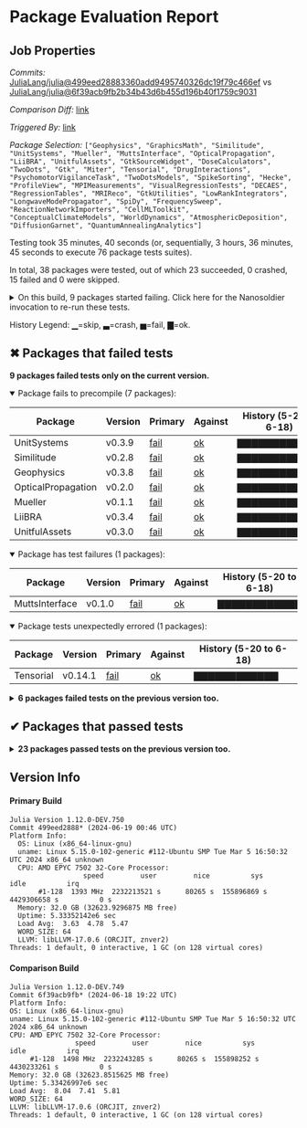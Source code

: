 # Package Evaluation Report

## Job Properties

*Commits:* [JuliaLang/julia@499eed28883360add9495740326dc19f79c466ef](https://github.com/JuliaLang/julia/commit/499eed28883360add9495740326dc19f79c466ef) vs [JuliaLang/julia@6f39acb9fb2b34b43d6b455d196b40f1759c9031](https://github.com/JuliaLang/julia/commit/6f39acb9fb2b34b43d6b455d196b40f1759c9031)

*Comparison Diff:* [link](https://github.com/JuliaLang/julia/compare/6f39acb9fb2b34b43d6b455d196b40f1759c9031...499eed28883360add9495740326dc19f79c466ef)

*Triggered By:* [link](https://github.com/JuliaLang/julia/pull/54773#issuecomment-2177316407)

*Package Selection:* `["Geophysics", "GraphicsMath", "Similitude", "UnitSystems", "Mueller", "MuttsInterface", "OpticalPropagation", "LiiBRA", "UnitfulAssets", "GtkSourceWidget", "DoseCalculators", "TwoDots", "Gtk", "Miter", "Tensorial", "DrugInteractions", "PsychomotorVigilanceTask", "TwoDotsModels", "SpikeSorting", "Hecke", "ProfileView", "MPIMeasurements", "VisualRegressionTests", "DECAES", "RegressionTables", "MRIReco", "GtkUtilities", "LowRankIntegrators", "LongwaveModePropagator", "SpiDy", "FrequencySweep", "ReactionNetworkImporters", "CellMLToolkit", "ConceptualClimateModels", "WorldDynamics", "AtmosphericDeposition", "DiffusionGarnet", "QuantumAnnealingAnalytics"]`

Testing took 35 minutes, 40 seconds (or, sequentially, 3 hours, 36 minutes, 45 seconds to execute 76 package tests suites).

In total, 38 packages were tested, out of which 23 succeeded, 0 crashed, 15 failed and 0 were skipped.


<details><summary>On this build, 9 packages started failing. Click here for the Nanosoldier invocation to re-run these tests.</summary>
<p>

```
@nanosoldier `runtests(["Geophysics", "Similitude", "OpticalPropagation", "UnitSystems", "Mueller", "MuttsInterface", "LiiBRA", "UnitfulAssets", "Tensorial"])`
```

</p>
</details>


History Legend: ▁=skip, ▃=crash, ▅=fail, ▇=ok.

## ✖ Packages that failed tests

**9 packages failed tests only on the current version.**

<details open><summary>Package fails to precompile (7 packages):</summary>
<p>


| Package | Version | Primary | Against | History (5-20 to 6-18) |
| ------- | ------- | ------- | ------- | ------- |
| UnitSystems | v0.3.9 | [fail](https://s3.amazonaws.com/julialang-reports/nanosoldier/pkgeval/by_hash/499eed2_vs_6f39acb/UnitSystems.primary.log) | [ok](https://s3.amazonaws.com/julialang-reports/nanosoldier/pkgeval/by_hash/499eed2_vs_6f39acb/UnitSystems.against.log) | <span class="history">▇▇▇▇▇▇▇▇▇▇▇▇</span> |
| Similitude | v0.2.8 | [fail](https://s3.amazonaws.com/julialang-reports/nanosoldier/pkgeval/by_hash/499eed2_vs_6f39acb/Similitude.primary.log) | [ok](https://s3.amazonaws.com/julialang-reports/nanosoldier/pkgeval/by_hash/499eed2_vs_6f39acb/Similitude.against.log) | <span class="history">▇▇▇▇▇▇▇▇▇▇▇▇</span> |
| Geophysics | v0.3.8 | [fail](https://s3.amazonaws.com/julialang-reports/nanosoldier/pkgeval/by_hash/499eed2_vs_6f39acb/Geophysics.primary.log) | [ok](https://s3.amazonaws.com/julialang-reports/nanosoldier/pkgeval/by_hash/499eed2_vs_6f39acb/Geophysics.against.log) | <span class="history">▇▇▇▇▇▇▇▇▇▇▇▇</span> |
| OpticalPropagation | v0.2.0 | [fail](https://s3.amazonaws.com/julialang-reports/nanosoldier/pkgeval/by_hash/499eed2_vs_6f39acb/OpticalPropagation.primary.log) | [ok](https://s3.amazonaws.com/julialang-reports/nanosoldier/pkgeval/by_hash/499eed2_vs_6f39acb/OpticalPropagation.against.log) | <span class="history">▇▇▇▇▇▇▇▇▇▇▇▇</span> |
| Mueller | v0.1.1 | [fail](https://s3.amazonaws.com/julialang-reports/nanosoldier/pkgeval/by_hash/499eed2_vs_6f39acb/Mueller.primary.log) | [ok](https://s3.amazonaws.com/julialang-reports/nanosoldier/pkgeval/by_hash/499eed2_vs_6f39acb/Mueller.against.log) | <span class="history">▇▇▇▇▇▇▇▇▇▇▇▇</span> |
| LiiBRA | v0.3.4 | [fail](https://s3.amazonaws.com/julialang-reports/nanosoldier/pkgeval/by_hash/499eed2_vs_6f39acb/LiiBRA.primary.log) | [ok](https://s3.amazonaws.com/julialang-reports/nanosoldier/pkgeval/by_hash/499eed2_vs_6f39acb/LiiBRA.against.log) | <span class="history">▇▇▇▇▇▇▇▇▇▇▇▇</span> |
| UnitfulAssets | v0.3.0 | [fail](https://s3.amazonaws.com/julialang-reports/nanosoldier/pkgeval/by_hash/499eed2_vs_6f39acb/UnitfulAssets.primary.log) | [ok](https://s3.amazonaws.com/julialang-reports/nanosoldier/pkgeval/by_hash/499eed2_vs_6f39acb/UnitfulAssets.against.log) | <span class="history">▇▇▇▇▇▇▇▇▇▇▇▇</span> |

</p>
</details>

<details open><summary>Package has test failures (1 packages):</summary>
<p>


| Package | Version | Primary | Against | History (5-20 to 6-18) |
| ------- | ------- | ------- | ------- | ------- |
| MuttsInterface | v0.1.0 | [fail](https://s3.amazonaws.com/julialang-reports/nanosoldier/pkgeval/by_hash/499eed2_vs_6f39acb/MuttsInterface.primary.log) | [ok](https://s3.amazonaws.com/julialang-reports/nanosoldier/pkgeval/by_hash/499eed2_vs_6f39acb/MuttsInterface.against.log) | <span class="history">▇▇▇▇▇▇▇▇▇▇▇▇</span> |

</p>
</details>

<details open><summary>Package tests unexpectedly errored (1 packages):</summary>
<p>


| Package | Version | Primary | Against | History (5-20 to 6-18) |
| ------- | ------- | ------- | ------- | ------- |
| Tensorial | v0.14.1 | [fail](https://s3.amazonaws.com/julialang-reports/nanosoldier/pkgeval/by_hash/499eed2_vs_6f39acb/Tensorial.primary.log) | [ok](https://s3.amazonaws.com/julialang-reports/nanosoldier/pkgeval/by_hash/499eed2_vs_6f39acb/Tensorial.against.log) | <span class="history">▇▇▇▇▇▇▇▇▇▇▇▇</span> |

</p>
</details>

<details><summary><strong>6 packages failed tests on the previous version too.</strong></summary>
<p>

<details open><summary>Package has test failures (2 packages):</summary>
<p>


| Package | History (5-20 to 6-18) |
| ------- | ------- |
| [MPIMeasurements v0.5.0](https://s3.amazonaws.com/julialang-reports/nanosoldier/pkgeval/by_hash/499eed2_vs_6f39acb/MPIMeasurements.primary.log) | <span class="history">▇▇▅▇▇▇▇▇▇▇▇▅</span> |
| [CellMLToolkit v2.11.0](https://s3.amazonaws.com/julialang-reports/nanosoldier/pkgeval/by_hash/499eed2_vs_6f39acb/CellMLToolkit.primary.log) | <span class="history">▇▇▇▅▅▅▅▇▇▇▅▅</span> |

</p>
</details>

<details open><summary>Package tests unexpectedly errored (4 packages):</summary>
<p>


| Package | History (5-20 to 6-18) |
| ------- | ------- |
| [Gtk v1.3.0](https://s3.amazonaws.com/julialang-reports/nanosoldier/pkgeval/by_hash/499eed2_vs_6f39acb/Gtk.primary.log) | <span class="history">▇▇▇▇▇▇▇▇▇▇▇▇</span> |
| [TwoDots v0.2.2](https://s3.amazonaws.com/julialang-reports/nanosoldier/pkgeval/by_hash/499eed2_vs_6f39acb/TwoDots.primary.log) | <span class="history">▇▇▇▇▇▇▇▇▇▇▇▇</span> |
| [DoseCalculators v0.1.0](https://s3.amazonaws.com/julialang-reports/nanosoldier/pkgeval/by_hash/499eed2_vs_6f39acb/DoseCalculators.primary.log) | <span class="history">▇▇▇▇▇▇▇▇▇▇▇▇</span> |
| [GtkSourceWidget v1.0.0](https://s3.amazonaws.com/julialang-reports/nanosoldier/pkgeval/by_hash/499eed2_vs_6f39acb/GtkSourceWidget.primary.log) | <span class="history">▇▇▇▇▇▇▇▇▇▇▇▇</span> |

</p>
</details>

</p>
</details>


## ✔ Packages that passed tests

<details><summary><strong>23 packages passed tests on the previous version too.</strong></summary>
<p>

| Package | History (5-20 to 6-18) |
| ------- | ------- |
| [Hecke v0.32.3](https://s3.amazonaws.com/julialang-reports/nanosoldier/pkgeval/by_hash/499eed2_vs_6f39acb/Hecke.primary.log) | <span class="history">▇▇▇▇▇▇▇▇▇▇▇▇</span> |
| [MRIReco v0.8.1](https://s3.amazonaws.com/julialang-reports/nanosoldier/pkgeval/by_hash/499eed2_vs_6f39acb/MRIReco.primary.log) | <span class="history">▇▇▇▇▇▇▇▇▇▇▇▇</span> |
| [SpikeSorting v0.2.1](https://s3.amazonaws.com/julialang-reports/nanosoldier/pkgeval/by_hash/499eed2_vs_6f39acb/SpikeSorting.primary.log) | <span class="history">▇▇▇▇▇▇▇▇▇▇▇▇</span> |
| [ProfileView v1.7.2](https://s3.amazonaws.com/julialang-reports/nanosoldier/pkgeval/by_hash/499eed2_vs_6f39acb/ProfileView.primary.log) | <span class="history">▇▇▇▇▇▇▇▇▇▇▇▇</span> |
| [GtkUtilities v1.0.5](https://s3.amazonaws.com/julialang-reports/nanosoldier/pkgeval/by_hash/499eed2_vs_6f39acb/GtkUtilities.primary.log) | <span class="history">▇▇▇▇▇▇▇▇▇▇▇▇</span> |
| [GraphicsMath v0.1.0](https://s3.amazonaws.com/julialang-reports/nanosoldier/pkgeval/by_hash/499eed2_vs_6f39acb/GraphicsMath.primary.log) | <span class="history">▇▇▇▇▇▇▇▇▇▇▇▇</span> |
| [DrugInteractions v0.1.0](https://s3.amazonaws.com/julialang-reports/nanosoldier/pkgeval/by_hash/499eed2_vs_6f39acb/DrugInteractions.primary.log) | <span class="history">▇▇▇▇▇▇▇▇▇▇▇▇</span> |
| [PsychomotorVigilanceTask v0.1.1](https://s3.amazonaws.com/julialang-reports/nanosoldier/pkgeval/by_hash/499eed2_vs_6f39acb/PsychomotorVigilanceTask.primary.log) | <span class="history">▇▇▇▇▇▇▇▇▇▇▇▇</span> |
| [TwoDotsModels v0.1.0](https://s3.amazonaws.com/julialang-reports/nanosoldier/pkgeval/by_hash/499eed2_vs_6f39acb/TwoDotsModels.primary.log) | <span class="history">▇▇▇▇▇▇▇▇▇▇▇▇</span> |
| [Miter v0.11.0](https://s3.amazonaws.com/julialang-reports/nanosoldier/pkgeval/by_hash/499eed2_vs_6f39acb/Miter.primary.log) | <span class="history">▇▇▇▅▇▇▇▇▇▅▅▇</span> |
| [VisualRegressionTests v1.3.2](https://s3.amazonaws.com/julialang-reports/nanosoldier/pkgeval/by_hash/499eed2_vs_6f39acb/VisualRegressionTests.primary.log) | <span class="history">▇▇▇▇▇▇▇▇▇▇▇▇</span> |
| [DECAES v0.6.0](https://s3.amazonaws.com/julialang-reports/nanosoldier/pkgeval/by_hash/499eed2_vs_6f39acb/DECAES.primary.log) | <span class="history">▇▇▅▅▅▇▅▅▅▇▅▇</span> |
| [RegressionTables v0.7.6](https://s3.amazonaws.com/julialang-reports/nanosoldier/pkgeval/by_hash/499eed2_vs_6f39acb/RegressionTables.primary.log) | <span class="history">▇▇▇▇▅▇▇▇▇▇▇▇</span> |
| [FrequencySweep v0.2.0](https://s3.amazonaws.com/julialang-reports/nanosoldier/pkgeval/by_hash/499eed2_vs_6f39acb/FrequencySweep.primary.log) | <span class="history">▇▇▇▇▇▅▅▇▇▇▇▇</span> |
| [SpiDy v1.0.0](https://s3.amazonaws.com/julialang-reports/nanosoldier/pkgeval/by_hash/499eed2_vs_6f39acb/SpiDy.primary.log) | <span class="history">▇▇▇▇▇▅▅▇▇▇▇▇</span> |
| [LowRankIntegrators v0.1.0](https://s3.amazonaws.com/julialang-reports/nanosoldier/pkgeval/by_hash/499eed2_vs_6f39acb/LowRankIntegrators.primary.log) | <span class="history">▇▇▇▇▇▅▅▇▇▇▇▇</span> |
| [ConceptualClimateModels v0.1.2](https://s3.amazonaws.com/julialang-reports/nanosoldier/pkgeval/by_hash/499eed2_vs_6f39acb/ConceptualClimateModels.primary.log) | <span class="history">▇▇▇▅▅▅▅▇▇▇▅▇</span> |
| [QuantumAnnealingAnalytics v0.2.1](https://s3.amazonaws.com/julialang-reports/nanosoldier/pkgeval/by_hash/499eed2_vs_6f39acb/QuantumAnnealingAnalytics.primary.log) | <span class="history">▇▅▇▇▇▅▅▇▇▇▇▇</span> |
| [ReactionNetworkImporters v0.14.1](https://s3.amazonaws.com/julialang-reports/nanosoldier/pkgeval/by_hash/499eed2_vs_6f39acb/ReactionNetworkImporters.primary.log) | <span class="history">▅▅▇▅▅▅▅▇▇▇▇▇</span> |
| [WorldDynamics v1.0.0](https://s3.amazonaws.com/julialang-reports/nanosoldier/pkgeval/by_hash/499eed2_vs_6f39acb/WorldDynamics.primary.log) | <span class="history">▅▅▅▅▅▅▅▇▇▇▇▇</span> |
| [DiffusionGarnet v0.1.8](https://s3.amazonaws.com/julialang-reports/nanosoldier/pkgeval/by_hash/499eed2_vs_6f39acb/DiffusionGarnet.primary.log) | <span class="history">▇▇▇▅▅▅▅▇▇▇▇▇</span> |
| [LongwaveModePropagator v0.4.1](https://s3.amazonaws.com/julialang-reports/nanosoldier/pkgeval/by_hash/499eed2_vs_6f39acb/LongwaveModePropagator.primary.log) | <span class="history">▇▅▅▅▅▅▅▇▇▇▇▅</span> |
| [AtmosphericDeposition v0.2.1](https://s3.amazonaws.com/julialang-reports/nanosoldier/pkgeval/by_hash/499eed2_vs_6f39acb/AtmosphericDeposition.primary.log) | <span class="history">▅▇▅▅▅▅▅▇▇▇▇▇</span> |

</p>
</details>


## Version Info

#### Primary Build

```
Julia Version 1.12.0-DEV.750
Commit 499eed2888* (2024-06-19 00:46 UTC)
Platform Info:
  OS: Linux (x86_64-linux-gnu)
  uname: Linux 5.15.0-102-generic #112-Ubuntu SMP Tue Mar 5 16:50:32 UTC 2024 x86_64 unknown
  CPU: AMD EPYC 7502 32-Core Processor: 
                  speed         user         nice          sys         idle          irq
       #1-128  1393 MHz  2232213521 s      80265 s  155896869 s  4429306658 s          0 s
  Memory: 32.0 GB (32623.9296875 MB free)
  Uptime: 5.33352142e6 sec
  Load Avg:  3.63  4.78  5.47
  WORD_SIZE: 64
  LLVM: libLLVM-17.0.6 (ORCJIT, znver2)
Threads: 1 default, 0 interactive, 1 GC (on 128 virtual cores)

```

  #### Comparison Build

  ```
Julia Version 1.12.0-DEV.749
Commit 6f39acb9fb* (2024-06-18 19:22 UTC)
Platform Info:
  OS: Linux (x86_64-linux-gnu)
  uname: Linux 5.15.0-102-generic #112-Ubuntu SMP Tue Mar 5 16:50:32 UTC 2024 x86_64 unknown
  CPU: AMD EPYC 7502 32-Core Processor: 
                  speed         user         nice          sys         idle          irq
       #1-128  1498 MHz  2232243285 s      80265 s  155898252 s  4430233261 s          0 s
  Memory: 32.0 GB (32623.8515625 MB free)
  Uptime: 5.33426997e6 sec
  Load Avg:  8.04  7.41  5.81
  WORD_SIZE: 64
  LLVM: libLLVM-17.0.6 (ORCJIT, znver2)
Threads: 1 default, 0 interactive, 1 GC (on 128 virtual cores)

  ```
  <!-- Generated on 2024-06-19T00:09:16.510 -->
